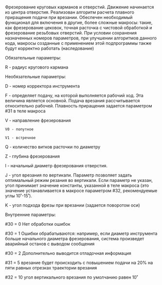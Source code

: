 Фрезерование круговых карманов и отверстий. Движение начинается из центра отверстия.  Реализован алгоритм расчета плавного приращения подачи при врезании. Обеспечен необходимый функционал для включения в другие, более сложные макросы: такие, как фрезерование цековок, точная расточка с чистовой обработкой и фрезерование резьбовых отверстий. При условии сохранения назначенных номеров параметров, при улучшении алгоритмов данного кода, макросы созданные с применением этой подпрограммы также будут корректно работать (наследование)



Обязательные параметры:

R - радиус кругового кармана

Необязательные параметры:

D - номер корректора инструмента

F - определяет подачу, на которой выполняется рабочий ход. Эта величина является основной. Подача врезания рассчитывается относительно рабочей. Плавность приращения задается параметром #31 в теле макроса

V - направление фрезерования

    V0 - попутное

    V1 - встречное

Q - количество витков расточки по диаметру

Z - глубина фрезерования 

I - начальный диаметр фрезерования отверстия.

J -  угол врезания по вертикали. Параметр позволяет задать оптимальный режим резания во вертикали. Если параметр не указан, угол принимает значение константы, указанной в теле макроса (это значение устанавливается в макросе параметром #32, рекомендуемые углы 10˚-15˚). 

K - угол подхода фрезы при врезании (задается поворотом оси)

Внутренние параметры:

#30 = 0 Нет обработки ошибок

#30 = 1 Ошибки обрабатываются: например, если диаметр инструмента больше начального диаметра фрезерования, система произведет аварийный останов с выводом сообщения

#30 = 2 Дополнительно выводится отладочная информация

#31 = 5 врезание будет происходить с повышением подачи на 20% на пяти равных отрезках траектории врезания

#32 = 10 угол вертикального врезания по умолчанию равен 10˚
